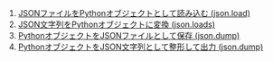 1. [JSONファイルをPythonオブジェクトとして読み込む (json.load)](./json_sample_001.py)
2. [JSON文字列をPythonオブジェクトに変換 (json.loads)](./json_sample_002.py)
3. [PythonオブジェクトをJSONファイルとして保存 (json.dump)](./json_sample_003.py)
4. [PythonオブジェクトをJSON文字列として整形して出力 (json.dump)](./json_sample_004.py)
